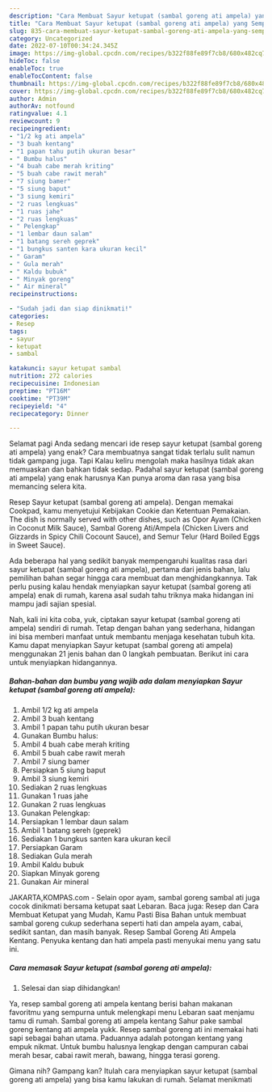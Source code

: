 ```yaml
---
description: "Cara Membuat Sayur ketupat (sambal goreng ati ampela) yang Sempurna, Buat Buka Puasa}"
title: "Cara Membuat Sayur ketupat (sambal goreng ati ampela) yang Sempurna, Buat Buka Puasa}"
slug: 835-cara-membuat-sayur-ketupat-sambal-goreng-ati-ampela-yang-sempurna-buat-buka-puasa
category: Uncategorized
date: 2022-07-10T00:34:24.345Z
image: https://img-global.cpcdn.com/recipes/b322f88fe89f7cb8/680x482cq70/sayur-ketupat-sambal-goreng-ati-ampela-foto-resep-utama.jpg
hideToc: false
enableToc: true
enableTocContent: false
thumbnail: https://img-global.cpcdn.com/recipes/b322f88fe89f7cb8/680x482cq70/sayur-ketupat-sambal-goreng-ati-ampela-foto-resep-utama.jpg
cover: https://img-global.cpcdn.com/recipes/b322f88fe89f7cb8/680x482cq70/sayur-ketupat-sambal-goreng-ati-ampela-foto-resep-utama.jpg
author: Admin
authorAv: notfound
ratingvalue: 4.1
reviewcount: 9
recipeingredient:
- "1/2 kg ati ampela"
- "3 buah kentang"
- "1 papan tahu putih ukuran besar"
- " Bumbu halus"
- "4 buah cabe merah kriting"
- "5 buah cabe rawit merah"
- "7 siung bamer"
- "5 siung baput"
- "3 siung kemiri"
- "2 ruas lengkuas"
- "1 ruas jahe"
- "2 ruas lengkuas"
- " Pelengkap"
- "1 lembar daun salam"
- "1 batang sereh geprek"
- "1 bungkus santen kara ukuran kecil"
- " Garam"
- " Gula merah"
- " Kaldu bubuk"
- " Minyak goreng"
- " Air mineral"
recipeinstructions:

- "Sudah jadi dan siap dinikmati!"
categories:
- Resep
tags:
- sayur
- ketupat
- sambal

katakunci: sayur ketupat sambal 
nutrition: 272 calories
recipecuisine: Indonesian
preptime: "PT16M"
cooktime: "PT39M"
recipeyield: "4"
recipecategory: Dinner

---
```



Selamat pagi Anda sedang mencari ide resep sayur ketupat (sambal goreng ati ampela) yang enak? Cara membuatnya sangat tidak terlalu sulit namun tidak gampang juga. Tapi Kalau keliru mengolah maka hasilnya tidak akan memuaskan dan bahkan tidak sedap. Padahal sayur ketupat (sambal goreng ati ampela) yang enak harusnya Kan punya aroma dan rasa yang bisa memancing selera kita.


Resep Sayur ketupat (sambal goreng ati ampela). Dengan memakai Cookpad, kamu menyetujui Kebijakan Cookie dan Ketentuan Pemakaian. The dish is normally served with other dishes, such as Opor Ayam (Chicken in Coconut Milk Sauce), Sambal Goreng Ati/Ampela (Chicken Livers and Gizzards in Spicy Chili Cocount Sauce), and Semur Telur (Hard Boiled Eggs in Sweet Sauce).

Ada beberapa hal yang sedikit banyak mempengaruhi kualitas rasa dari sayur ketupat (sambal goreng ati ampela), pertama dari jenis bahan, lalu pemilihan bahan segar hingga cara membuat dan menghidangkannya. Tak perlu pusing kalau hendak menyiapkan sayur ketupat (sambal goreng ati ampela) enak di rumah, karena asal sudah tahu triknya maka hidangan ini mampu jadi sajian spesial.


Nah, kali ini kita coba, yuk, ciptakan sayur ketupat (sambal goreng ati ampela) sendiri di rumah. Tetap dengan bahan yang sederhana, hidangan ini bisa memberi manfaat untuk membantu menjaga kesehatan tubuh kita. Kamu dapat menyiapkan Sayur ketupat (sambal goreng ati ampela) menggunakan 21 jenis bahan dan 0 langkah pembuatan. Berikut ini cara untuk menyiapkan hidangannya.

<!--inarticleads1-->

##### Bahan-bahan dan bumbu yang wajib ada dalam menyiapkan Sayur ketupat (sambal goreng ati ampela):

1. Ambil 1/2 kg ati ampela
1. Ambil 3 buah kentang
1. Ambil 1 papan tahu putih ukuran besar
1. Gunakan  Bumbu halus:
1. Ambil 4 buah cabe merah kriting
1. Ambil 5 buah cabe rawit merah
1. Ambil 7 siung bamer
1. Persiapkan 5 siung baput
1. Ambil 3 siung kemiri
1. Sediakan 2 ruas lengkuas
1. Gunakan 1 ruas jahe
1. Gunakan 2 ruas lengkuas
1. Gunakan  Pelengkap:
1. Persiapkan 1 lembar daun salam
1. Ambil 1 batang sereh (geprek)
1. Sediakan 1 bungkus santen kara ukuran kecil
1. Persiapkan  Garam
1. Sediakan  Gula merah
1. Ambil  Kaldu bubuk
1. Siapkan  Minyak goreng
1. Gunakan  Air mineral


JAKARTA,KOMPAS.com - Selain opor ayam, sambal goreng sambal ati juga cocok dinikmati bersama ketupat saat Lebaran. Baca juga: Resep dan Cara Membuat Ketupat yang Mudah, Kamu Pasti Bisa Bahan untuk membuat sambal goreng cukup sederhana seperti hati dan ampela ayam, cabai, sedikit santan, dan masih banyak. Resep Sambal Goreng Ati Ampela Kentang. Penyuka kentang dan hati ampela pasti menyukai menu yang satu ini. 

<!--inarticleads2-->

##### Cara memasak Sayur ketupat (sambal goreng ati ampela):


1. Selesai dan siap dihidangkan!

Ya, resep sambal goreng ati ampela kentang berisi bahan makanan favoritmu yang sempurna untuk melengkapi menu Lebaran saat menjamu tamu di rumah. Sambal goreng ati ampela kentang Sahur pake sambal goreng kentang ati ampela yukk. Resep sambal goreng ati ini memakai hati sapi sebagai bahan utama. Paduannya adalah potongan kentang yang empuk nikmat. Untuk bumbu halusnya lengkap dengan campuran cabai merah besar, cabai rawit merah, bawang, hingga terasi goreng. 

Gimana nih? Gampang kan? Itulah cara menyiapkan sayur ketupat (sambal goreng ati ampela) yang bisa kamu lakukan di rumah. Selamat menikmati
